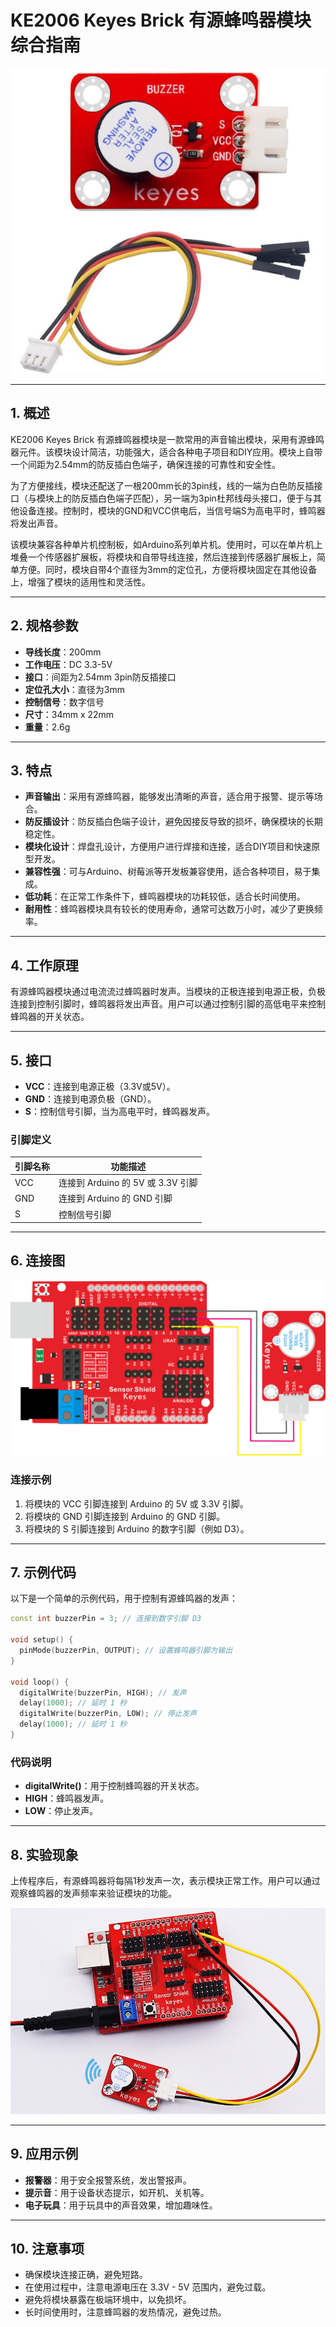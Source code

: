 # KE2006 Keyes Brick 有源蜂鸣器模块综合指南

![image-20250317150036189](media/image-20250317150036189.png)

---

## 1. 概述
KE2006 Keyes Brick 有源蜂鸣器模块是一款常用的声音输出模块，采用有源蜂鸣器元件。该模块设计简洁，功能强大，适合各种电子项目和DIY应用。模块上自带一个间距为2.54mm的防反插白色端子，确保连接的可靠性和安全性。

为了方便接线，模块还配送了一根200mm长的3pin线，线的一端为白色防反插接口（与模块上的防反插白色端子匹配），另一端为3pin杜邦线母头接口，便于与其他设备连接。控制时，模块的GND和VCC供电后，当信号端S为高电平时，蜂鸣器将发出声音。

该模块兼容各种单片机控制板，如Arduino系列单片机。使用时，可以在单片机上堆叠一个传感器扩展板，将模块和自带导线连接，然后连接到传感器扩展板上，简单方便。同时，模块自带4个直径为3mm的定位孔，方便将模块固定在其他设备上，增强了模块的适用性和灵活性。

---

## 2. 规格参数
- **导线长度**：200mm  
- **工作电压**：DC 3.3-5V  
- **接口**：间距为2.54mm 3pin防反插接口  
- **定位孔大小**：直径为3mm  
- **控制信号**：数字信号  
- **尺寸**：34mm x 22mm 
- **重量**：2.6g  

---

## 3. 特点
- **声音输出**：采用有源蜂鸣器，能够发出清晰的声音，适合用于报警、提示等场合。
- **防反插设计**：防反插白色端子设计，避免因接反导致的损坏，确保模块的长期稳定性。
- **模块化设计**：焊盘孔设计，方便用户进行焊接和连接，适合DIY项目和快速原型开发。
- **兼容性强**：可与Arduino、树莓派等开发板兼容使用，适合各种项目，易于集成。
- **低功耗**：在正常工作条件下，蜂鸣器模块的功耗较低，适合长时间使用。
- **耐用性**：蜂鸣器模块具有较长的使用寿命，通常可达数万小时，减少了更换频率。

---

## 4. 工作原理
有源蜂鸣器模块通过电流流过蜂鸣器时发声。当模块的正极连接到电源正极，负极连接到控制引脚时，蜂鸣器将发出声音。用户可以通过控制引脚的高低电平来控制蜂鸣器的开关状态。

---

## 5. 接口
- **VCC**：连接到电源正极（3.3V或5V）。
- **GND**：连接到电源负极（GND）。
- **S**：控制信号引脚，当为高电平时，蜂鸣器发声。

### 引脚定义
| 引脚名称 | 功能描述                     |
|----------|------------------------------|
| VCC      | 连接到 Arduino 的 5V 或 3.3V 引脚   |
| GND      | 连接到 Arduino 的 GND 引脚  |
| S        | 控制信号引脚                |

---

## 6. 连接图
![image-20250317150049362](media/image-20250317150049362.png)

### 连接示例
1. 将模块的 VCC 引脚连接到 Arduino 的 5V 或 3.3V 引脚。
2. 将模块的 GND 引脚连接到 Arduino 的 GND 引脚。
3. 将模块的 S 引脚连接到 Arduino 的数字引脚（例如 D3）。

---

## 7. 示例代码
以下是一个简单的示例代码，用于控制有源蜂鸣器的发声：
```cpp
const int buzzerPin = 3; // 连接到数字引脚 D3

void setup() {
  pinMode(buzzerPin, OUTPUT); // 设置蜂鸣器引脚为输出
}

void loop() {
  digitalWrite(buzzerPin, HIGH); // 发声
  delay(1000); // 延时 1 秒
  digitalWrite(buzzerPin, LOW); // 停止发声
  delay(1000); // 延时 1 秒
}
```

### 代码说明
- **digitalWrite()**：用于控制蜂鸣器的开关状态。
- **HIGH**：蜂鸣器发声。
- **LOW**：停止发声。

---

## 8. 实验现象
上传程序后，有源蜂鸣器将每隔1秒发声一次，表示模块正常工作。用户可以通过观察蜂鸣器的发声频率来验证模块的功能。

![image-20250319084758909](media/image-20250319084758909.png)

---

## 9. 应用示例
- **报警器**：用于安全报警系统，发出警报声。
- **提示音**：用于设备状态提示，如开机、关机等。
- **电子玩具**：用于玩具中的声音效果，增加趣味性。

---

## 10. 注意事项
- 确保模块连接正确，避免短路。
- 在使用过程中，注意电源电压在 3.3V - 5V 范围内，避免过载。
- 避免将模块暴露在极端环境中，以免损坏。
- 长时间使用时，注意蜂鸣器的发热情况，避免过热。

